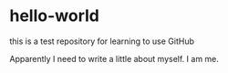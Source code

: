 # hello-world
this is a test repository for learning to use GitHub

Apparently I need to write a little about myself. I am me. 
